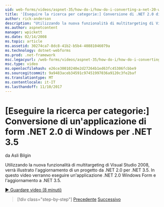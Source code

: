 ```yaml
---
uid: web-forms/videos/aspnet-35/how-do-i/how-do-i-converting-a-net-20-windows-forms-application-to-net-35
title: '[Eseguire la ricerca per categorie:] Conversione di .NET 2.0 di Windows Form applicazione a .NET 3.5 | Documenti Microsoft'
author: rick-anderson
description: "Utilizzando la nuova funzionalità di multitargeting di Visual Studio 2008, verrà illustrato l'aggiornamento di un progetto da .NET 2.0 per .NET 3.5. In questo video verrà usato un..."
ms.author: aspnetcontent
manager: wpickett
ms.date: 02/14/2008
ms.topic: article
ms.assetid: 30274ca7-8dc8-41b2-b5b4-40881046079a
ms.technology: dotnet-webforms
ms.prod: .net-framework
msc.legacyurl: /web-forms/videos/aspnet-35/how-do-i/how-do-i-converting-a-net-20-windows-forms-application-to-net-35
msc.type: video
ms.openlocfilehash: e26ce30010240e2d27264b1ed63fc45306fcbbe9
ms.sourcegitcommit: 9a9483aceb34591c97451997036a9120c3fe2baf
ms.translationtype: MT
ms.contentlocale: it-IT
ms.lasthandoff: 11/10/2017
---
```

<a name="how-do-i-converting-a-net-20-windows-forms-application-to-net-35"></a>[Eseguire la ricerca per categorie:] Conversione di un'applicazione di form .NET 2.0 di Windows per .NET 3.5
====================
da Asli Bilgin

Utilizzando la nuova funzionalità di multitargeting di Visual Studio 2008, verrà illustrato l'aggiornamento di un progetto da .NET 2.0 per .NET 3.5. In questo video verranno eseguire un'applicazione .NET 2.0 Windows Form e l'aggiornamento a .NET 3.5.

[&#9654; Guardare video (8 minuti)](https://channel9.msdn.com/Blogs/ASP-NET-Site-Videos/how-do-i-converting-a-net-20-windows-forms-application-to-net-35)

>[!div class="step-by-step"]
[Precedente](how-do-i-advance-cascading-style-sheet-features-and-management.md)
[Successivo](how-do-i-get-started-with-the-entity-framework.md)
